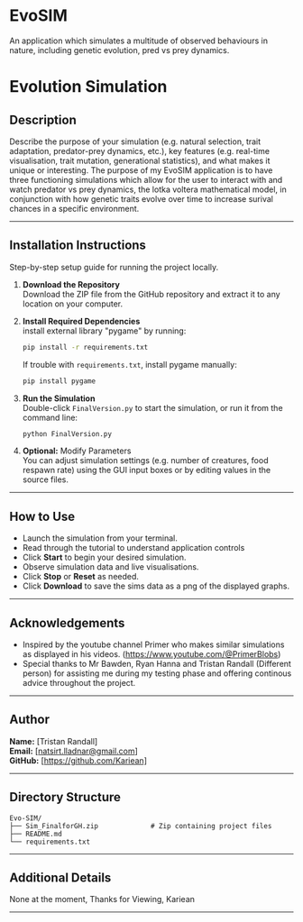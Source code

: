 # EvoSIM
An application which simulates a multitude of observed behaviours in nature, including genetic evolution, pred vs prey dynamics.

# Evolution Simulation

##  Description  
Describe the purpose of your simulation (e.g. natural selection, trait adaptation, predator-prey dynamics, etc.), key features (e.g. real-time visualisation, trait mutation, generational statistics), and what makes it unique or interesting.
The purpose of my EvoSIM application is to have three functioning simulations which allow for the user to interact with and watch predator vs prey dynamics, the lotka voltera mathematical model, in conjunction with how genetic traits evolve over time to increase surival chances in a specific environment. 

---

## Installation Instructions  
Step-by-step setup guide for running the project locally.

1. **Download the Repository**  
   Download the ZIP file from the GitHub repository and extract it to any location on your computer.

2. **Install Required Dependencies**  
   install external library "pygame" by running:

   ```bash
   pip install -r requirements.txt
   ```

   If trouble with `requirements.txt`, install pygame manually:

   ```bash
   pip install pygame 
   ```

3. **Run the Simulation**  
   Double-click `FinalVersion.py` to start the simulation, or run it from the command line:

   ```bash
   python FinalVersion.py
   ```

4. **Optional:** Modify Parameters  
   You can adjust simulation settings (e.g. number of creatures, food respawn rate) using the GUI input boxes or by editing values in the source files.

---

## How to Use  
- Launch the simulation from your terminal.
- Read through the tutorial to understand application controls
- Click **Start** to begin your desired simulation.
- Observe simulation data and live visualisations.
- Click **Stop** or **Reset** as needed.
- Click **Download** to save the sims data as a png of the displayed graphs.

---

## Acknowledgements  

- Inspired by the youtube channel Primer who makes similar simulations as displayed in his videos. (https://www.youtube.com/@PrimerBlobs)
- Special thanks to Mr Bawden, Ryan Hanna and Tristan Randall (Different person) for assisting me during my testing phase and offering continous advice throughout the project.

---

## Author  
**Name:** [Tristan Randall]  
**Email:** [natsirt.lladnar@gmail.com]  
**GitHub:** [https://github.com/Kariean]  

---

## Directory Structure  

```
Evo-SIM/
├── Sim_FinalforGH.zip             # Zip containing project files
├── README.md                   
└── requirements.txt     
```

---

## Additional Details  
None at the moment, Thanks for Viewing,
Kariean

---
